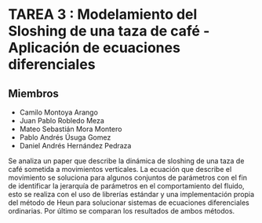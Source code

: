 # TAREA 3 : Modelamiento del Sloshing de una taza de café - Aplicación de ecuaciones diferenciales

## Miembros
- Camilo Montoya Arango
- Juan Pablo Robledo Meza
- Mateo Sebastián Mora Montero
- Pablo Andrés Úsuga Gomez
- Daniel Andrés Hernández Pedraza

Se analiza un paper que describe la dinámica de sloshing de una taza de café sometida a movimientos verticales. La ecuación que describe el movimiento se soluciona para algunos conjuntos de parámetros con el fin de identificar la jerarquía de parámetros en el comportamiento del fluido, esto se realiza con el uso de librerías estándar y una implementación propia del método de Heun para solucionar sistemas de ecuaciones diferenciales ordinarias. Por último se comparan los resultados de ambos métodos.
